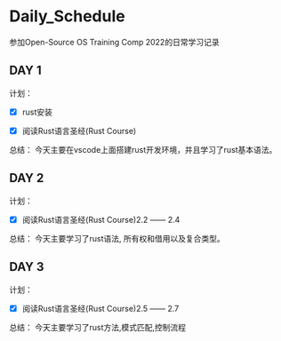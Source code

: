 # Daily_Schedule
参加Open-Source OS Training Comp 2022的日常学习记录
## DAY 1
计划：
- [x] rust安装
- [x] 阅读Rust语言圣经(Rust Course)


总结：
今天主要在vscode上面搭建rust开发环境，并且学习了rust基本语法。

## DAY 2
计划：
- [x] 阅读Rust语言圣经(Rust Course)2.2 —— 2.4


总结：
今天主要学习了rust语法, 所有权和借用以及复合类型。

## DAY 3
计划：
- [x] 阅读Rust语言圣经(Rust Course)2.5 —— 2.7


总结：
今天主要学习了rust方法,模式匹配,控制流程
